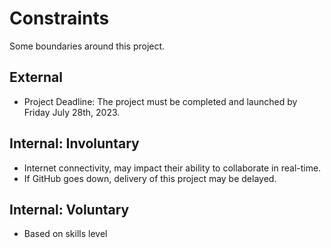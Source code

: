 # Constraints

Some boundaries around this project.

## External

- Project Deadline: The project must be completed and launched by Friday July 28th, 2023.

## Internal: Involuntary

- Internet connectivity, may impact their ability to collaborate in real-time.
- If GitHub goes down, delivery of this project may be delayed.

## Internal: Voluntary

- Based on skills level